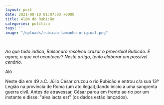 ```yaml
---
layout: post
date: 2021-08-10 01:07:03 +0000
title: Além do Rubicão
categories: política
tags: ''
image: "/uploads/rubicao-tamanho-original.png"

---
```

_Ao que tudo indica, Bolsonaro resolveu cruzar o proverbial Rubicão. E agora, o que vai acontecer? Neste artigo, tento elaborar um possível cenário._

Alô

Neste dia em 49 a.C. Júlio César cruzou o rio Rubicão e entrou c/a sua 13º Legião na província de Roma (um ato ilegal),dando início à uma sangrenta guerra civil. Antes de atravessar, César parou em frente ao rio por um instante e disse: "alea iacta est" (os dados estão lançados).